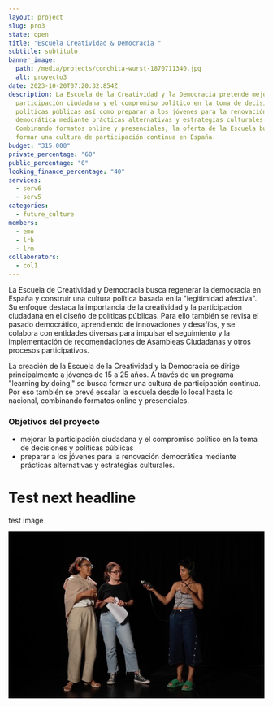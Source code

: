 ```yaml
---
layout: project
slug: pro3
state: open
title: "Escuela Creatividad & Democracia "
subtitle: s﻿ubtitulo
banner_image:
  path: /media/projects/conchita-wurst-1870711340.jpg
  alt: proyecto3
date: 2023-10-20T07:20:32.854Z
description: La Escuela de la Creatividad y la Democracia pretende mejorar la
  participación ciudadana y el compromiso político en la toma de decisiones y
  políticas públicas así como preparar a los jóvenes para la renovación
  democrática mediante prácticas alternativas y estrategias culturales.
  Combinando formatos online y presenciales, la oferta de la Escuela busca
  formar una cultura de participación continua en España.
budget: "315.000"
private_percentage: "60"
public_percentage: "0"
looking_finance_percentage: "40"
services:
  - serv6
  - serv5
categories:
  - future_culture
members:
  - emo
  - lrb
  - lrm
collaborators:
  - col1
---
```

La Escuela de Creatividad y Democracia busca regenerar la democracia en España y construir una cultura política basada en la "legitimidad afectiva". Su enfoque destaca la importancia de la creatividad y la participación ciudadana en el diseño de políticas públicas. Para ello también se revisa el pasado democrático, aprendiendo de innovaciones y desafíos, y se colabora con entidades diversas para impulsar el seguimiento y la implementación de recomendaciones de Asambleas Ciudadanas y otros procesos participativos.

La creación de la Escuela de la Creatividad y la Democracia se dirige principalmente a jóvenes de 15 a 25 años. A través de un programa "learning by doing," se busca formar una cultura de participación continua. Por eso también se prevé escalar la escuela desde lo local hasta lo nacional, combinando formatos online y presenciales.

### Objetivos del proyecto

* mejorar la participación ciudadana y el compromiso político en la toma de decisiones y políticas públicas
* preparar a los jóvenes para la renovación democrática mediante prácticas alternativas y estrategias culturales.

# Test next headline

test image

![](/media/pic_dm.png "Aquí va el título de la imagen")
